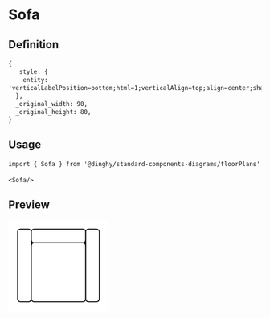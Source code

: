 # Sofa

## Definition

```
{
  _style: { 
    entity: 'verticalLabelPosition=bottom;html=1;verticalAlign=top;align=center;shape=mxgraph.floorplan.sofa;',
  },
  _original_width: 90,
  _original_height: 80,
}
```

## Usage

```
import { Sofa } from '@dinghy/standard-components-diagrams/floorPlans'

<Sofa/>
```

## Preview

<img src="./sofa.png" width="200"/>
